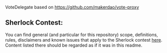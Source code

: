 VoteDelegate based on https://github.com/makerdao/vote-proxy

## Sherlock Contest:

You can find general (and particular for this repository) scope, definitions, rules, disclaimers and known issues that apply to the Sherlock contest [here](https://github.com/makerdao/sherlock-contest/blob/master/README.md).
Content listed there should be regarded as if it was in this readme.
